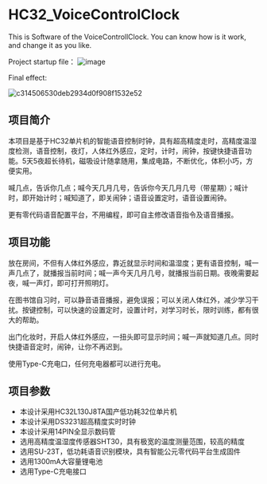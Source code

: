 # HC32_VoiceControlClock
This is Software of the VoiceControllClock. You can know how is it work, and change it as you like.

Project startup file：
![image](https://github.com/user-attachments/assets/37f1694b-3027-4324-a2cf-9af627fd440f)

Final effect:

![c314506530deb2934d0f908f1532e52](https://github.com/user-attachments/assets/752c998d-fc3f-4606-8fd5-5b90da028910)

## 项目简介
本项目是基于HC32单片机的智能语音控制时钟，具有超高精度走时，高精度温湿度检测，语音控制，夜灯，人体红外感应，定时，计时，闹钟，按键快捷语音功能。5天5夜超长待机，磁吸设计随拿随用，集成电路，不断优化，体积小巧，方便实用。

喊几点，告诉你几点；喊今天几月几号，告诉你今天几月几号（带星期）；喊计时，即开始计时；喊知道了，即关闹钟；语音设置定时，语音设置闹钟。

更有零代码语音配置平台，不用编程，即可自主修改语音指令及语音播报。

## 项目功能
放在房间，不但有人体红外感应，靠近就显示时间和温湿度；更有语音控制，喊一声几点了，就播报当前时间；喊一声今天几月几号，就播报当前日期。夜晚需要起夜，喊一声灯，即可打开照明灯。

在图书馆自习时，可以静音语音播报，避免误报；可以关闭人体红外，减少学习干扰。按键控制，可以快速的设置定时，设置计时，对学习时长，限时训练，都有很大的帮助。

出门化妆时，开启人体红外感应，一扭头即可显示时间；喊一声就知道几点。同时快捷语音定时，闹钟，让你不再迟到。

使用Type-C充电口，任何充电器都可以进行充电。

## 项目参数
* 本设计采用HC32L130J8TA国产低功耗32位单片机
* 本设计采用DS3231超高精度实时时钟
* 本设计采用14PIN全显示数码管
* 选用高精度温湿度传感器SHT30，具有极宽的温度测量范围，较高的精度
* 选用SU-23T，低功耗语音识别模块，具有智能公元零代码平台生成固件
* 选用1300mA大容量锂电池
* 选用Type-C充电接口
  
